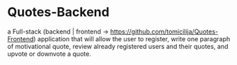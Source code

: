 # Quotes-Backend
a Full-stack (backend | frontend -> https://github.com/tomicilija/Quotes-Frontend) application that will allow the user to register, write one paragraph of motivational quote, review already registered users and their quotes, and upvote or downvote a quote.
